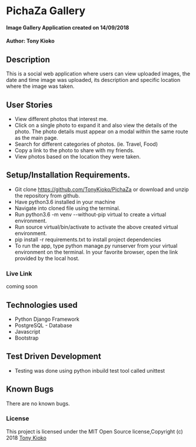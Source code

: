 # PichaZa Gallery
#### Image Gallery Application created on 14/09/2018
#### Author: **Tony Kioko**
## Description
This is a social web application where users can view uploaded images, the date and time  image was uploaded, its description and specific location where the image was taken.


## User Stories
* View different photos that interest me.
* Click on a single photo to expand it and also view the details of the photo. The photo details must appear on a modal within the same route as the main page.
* Search for different categories of photos. (ie. Travel, Food)
* Copy a link to the photo to share with my friends.
* View photos based on the location they were taken.

## Setup/Installation Requirements.
* Git clone https://github.com/TonyKioko/PichaZa or download and unzip the repository from github.
* Have python3.6 installed in your machine
* Navigate into cloned file using the terminal.
* Run python3.6 -m venv --without-pip virtual to create a virtual environment.
* Run source virtual/bin/activate to activate the above created virtual environment.
* pip install -r requirements.txt to install project dependencies
* To run the app, type python manage.py runserver from your virtual environment on the terminal. In your favorite browser, open the link provided by the local host.

### Live Link ###
coming soon

## Technologies used ##

* Python Django Framework
* PostgreSQL - Database
* Javascript
* Bootstrap

## Test Driven Development
* Testing was done using python inbuild test tool called unittest


## Known Bugs
There are no known bugs.

### License
This project is licensed under the MIT Open Source license,Copyright (c) 2018 [Tony Kioko](https://github.com/tonykioko/)
